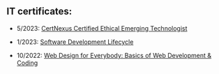 ## IT certificates:

- 5/2023: [CertNexus Certified Ethical Emerging Technologist](https://coursera.org/share/e3ba49449d379f9dda50e303b478614e)

- 1/2023: [Software Development Lifecycle](https://coursera.org/share/5db3a1b37fee8a1a3c8d822debe1ed6d)

- 10/2022: [Web Design for Everybody: Basics of Web Development & Coding](https://www.coursera.org/account/accomplishments/specialization/Q2FK2WRCGMU8?utm_source=link&utm_medium=certificate&utm_content=cert_image&utm_campaign=sharing_cta&utm_product=s12n)
